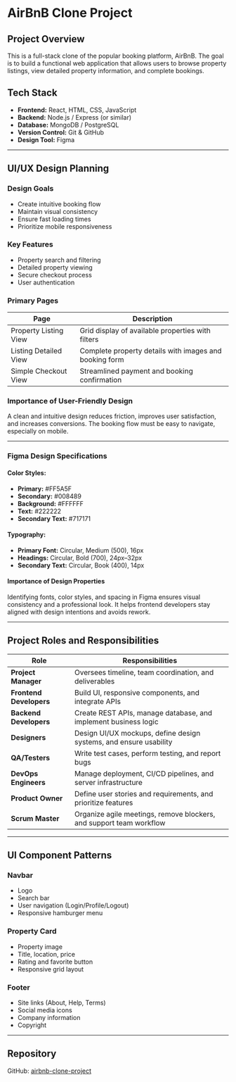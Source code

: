 # AirBnB Clone Project

## Project Overview
This is a full-stack clone of the popular booking platform, AirBnB. The goal is to build a functional web application that allows users to browse property listings, view detailed property information, and complete bookings.

## Tech Stack
- **Frontend:** React, HTML, CSS, JavaScript
- **Backend:** Node.js / Express (or similar)
- **Database:** MongoDB / PostgreSQL
- **Version Control:** Git & GitHub
- **Design Tool:** Figma

---

## UI/UX Design Planning

### Design Goals
- Create intuitive booking flow
- Maintain visual consistency
- Ensure fast loading times
- Prioritize mobile responsiveness

### Key Features
- Property search and filtering
- Detailed property viewing
- Secure checkout process
- User authentication

### Primary Pages

| Page                  | Description                                                        |
|------------------------|--------------------------------------------------------------------|
| Property Listing View  | Grid display of available properties with filters                 |
| Listing Detailed View  | Complete property details with images and booking form           |
| Simple Checkout View   | Streamlined payment and booking confirmation                     |

### Importance of User-Friendly Design
A clean and intuitive design reduces friction, improves user satisfaction, and increases conversions. The booking flow must be easy to navigate, especially on mobile.

---

### Figma Design Specifications

#### Color Styles:
- **Primary:** #FF5A5F
- **Secondary:** #008489
- **Background:** #FFFFFF
- **Text:** #222222
- **Secondary Text:** #717171

#### Typography:
- **Primary Font:** Circular, Medium (500), 16px
- **Headings:** Circular, Bold (700), 24px–32px
- **Secondary Text:** Circular, Book (400), 14px

#### Importance of Design Properties
Identifying fonts, color styles, and spacing in Figma ensures visual consistency and a professional look. It helps frontend developers stay aligned with design intentions and avoids rework.

---

## Project Roles and Responsibilities

| Role               | Responsibilities |
|--------------------|------------------|
| **Project Manager**       | Oversees timeline, team coordination, and deliverables |
| **Frontend Developers**   | Build UI, responsive components, and integrate APIs |
| **Backend Developers**    | Create REST APIs, manage database, and implement business logic |
| **Designers**             | Design UI/UX mockups, define design systems, and ensure usability |
| **QA/Testers**            | Write test cases, perform testing, and report bugs |
| **DevOps Engineers**      | Manage deployment, CI/CD pipelines, and server infrastructure |
| **Product Owner**         | Define user stories and requirements, and prioritize features |
| **Scrum Master**          | Organize agile meetings, remove blockers, and support team workflow |

---

## UI Component Patterns

### Navbar
- Logo
- Search bar
- User navigation (Login/Profile/Logout)
- Responsive hamburger menu

### Property Card
- Property image
- Title, location, price
- Rating and favorite button
- Responsive grid layout

### Footer
- Site links (About, Help, Terms)
- Social media icons
- Company information
- Copyright

---

## Repository
GitHub: [airbnb-clone-project](https://github.com/your-username/airbnb-clone-project)
